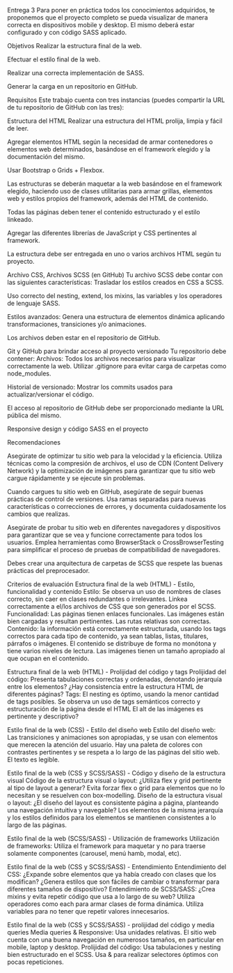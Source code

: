 Entrega 3
Para poner en práctica todos los conocimientos adquiridos, te proponemos que el proyecto completo se pueda visualizar de manera correcta en dispositivos mobile y desktop. El mismo deberá estar configurado y con código SASS aplicado.

Objetivos
Realizar la estructura final de la web.

Efectuar el estilo final de la web.

Realizar una correcta implementación de SASS.

Generar la carga en un repositorio en GitHub.

Requisitos
Este trabajo cuenta con tres instancias (puedes compartir la URL de tu repositorio de GitHub con las tres):

Estructura del HTML
Realizar una estructura del HTML prolija, limpia y fácil de leer.

Agregar elementos HTML según la necesidad de armar contenedores o elementos web determinados, basándose en el framework elegido y la documentación del mismo.

Usar Bootstrap o Grids + Flexbox.

Las estructuras se deberán maquetar a la web basándose en el framework elegido, haciendo uso de clases utilitarias para armar grillas, elementos web y estilos propios del framework, además del HTML de contenido.

Todas las páginas deben tener el contenido estructurado y el estilo linkeado.

Agregar las diferentes librerías de JavaScript y CSS pertinentes al framework.

La estructura debe ser entregada en uno o varios archivos HTML según tu proyecto.


Archivo CSS, Archivos SCSS (en GitHub)
Tu archivo SCSS debe contar con las siguientes características:
Trasladar los estilos creados en CSS a SCSS.

Uso correcto del nesting, extend, los mixins, las variables y los operadores de lenguaje SASS.

Estilos avanzados: Genera una estructura de elementos dinámica aplicando transformaciones, transiciones y/o animaciones.


Los archivos deben estar en el repositorio de GitHub.


Git y GitHub para brindar acceso al proyecto versionado
Tu repositorio debe contener:
Archivos: Todos los archivos necesarios para visualizar correctamente la web. Utilizar .gitignore para evitar carga de carpetas como node_modules.

Historial de versionado: Mostrar los commits usados para actualizar/versionar el código.


El acceso al repositorio de GitHub debe ser proporcionado mediante la URL pública del mismo.


Responsive design y código SASS en el proyecto

Recomendaciones

Asegúrate de optimizar tu sitio web para la velocidad y la eficiencia. Utiliza técnicas como la compresión de archivos, el uso de CDN (Content Delivery Network) y la optimización de imágenes para garantizar que tu sitio web cargue rápidamente y se ejecute sin problemas.

Cuando cargues tu sitio web en GitHub, asegúrate de seguir buenas prácticas de control de versiones. Usa ramas separadas para nuevas características o correcciones de errores, y documenta cuidadosamente los cambios que realizas.

Asegúrate de probar tu sitio web en diferentes navegadores y dispositivos para garantizar que se vea y funcione correctamente para todos los usuarios. Emplea herramientas como BrowserStack o CrossBrowserTesting para simplificar el proceso de pruebas de compatibilidad de navegadores.

Debes crear una arquitectura de carpetas de SCSS que respete las buenas prácticas del preprocesador.

Criterios de evaluación
Estructura final de la web (HTML) - Estilo, funcionalidad y contenido Estilo: Se observa un uso de nombres de clases correcto, sin caer en clases redundantes o irrelevantes. Linkea correctamente a el/los archivos de CSS que son generados por el SCSS. Funcionalidad: Las páginas tienen enlaces funcionales. Las imágenes están bien cargadas y resultan pertinentes. Las rutas relativas son correctas. Contenido: la información está correctamente estructurada, usando los tags correctos para cada tipo de contenido, ya sean tablas, listas, titulares, párrafos o imágenes. El contenido se distribuye de forma no monótona y tiene varios niveles de lectura. Las imágenes tienen un tamaño apropiado al que ocupan en el contenido.

Estructura final de la web (HTML) - Prolijidad del código y tags Prolijidad del código: Presenta tabulaciones correctas y ordenadas, denotando jerarquía entre los elementos? ¿Hay consistencia entre la estructura HTML de diferentes páginas? Tags: El nesting es óptimo, usando la menor cantidad de tags posibles. Se observa un uso de tags semánticos correcto y estructuración de la página desde el HTML El alt de las imágenes es pertinente y descriptivo?

Estilo final de la web (CSS) - Estilo del diseño web Estilo del diseño web: Las transiciones y animaciones son apropiadas, y se usan con elementos que merecen la atención del usuario. Hay una paleta de colores con contrastes pertinentes y se respeta a lo largo de las páginas del sitio web. El texto es legible.

Estilo final de la web (CSS y SCSS/SASS) - Código y diseño de la estructura visual Código de la estructura visual o layout: ¿Utiliza flex y grid pertinente al tipo de layout a generar? Evita forzar flex o grid para elementos que no lo necesitan y se resuelven con box-modelling. Diseño de la estructura visual o layout: ¿El diseño del layout es consistente página a página, planteando una navegación intuitiva y navegable? Los elementos de la misma jerarquía y los estilos definidos para los elementos se mantienen consistentes a lo largo de las páginas.

Estilo final de la web (SCSS/SASS) - Utilización de frameworks Utilización de frameworks: Utiliza el framework para maquetar y no para traerse solamente componentes (carousel, menú hamb, modal, etc).

Estilo final de la web (CSS y SCSS/SASS) - Entendimiento Entendimiento del CSS: ¿Expande sobre elementos que ya había creado con clases que los modifican? ¿Genera estilos que son fáciles de cambiar o transformar para diferentes tamaños de dispositivo? Entendimiento de SCSS/SASS: ¿Crea mixins y evita repetir código que usa a lo largo de su web? Utiliza operadores como each para armar clases de forma dinámica. Utiliza variables para no tener que repetir valores innecesarios.

Estilo final de la web (CSS y SCSS/SASS) - prolijidad del código y media queries Media queries & Responsive: Usa unidades relativas. El sitio web cuenta con una buena navegación en numerosos tamaños, en particular en mobile, laptop y desktop. Prolijidad del código: Usa tabulaciones y nesting bien estructurado en el SCSS. Usa & para realizar selectores óptimos con pocas repeticiones.